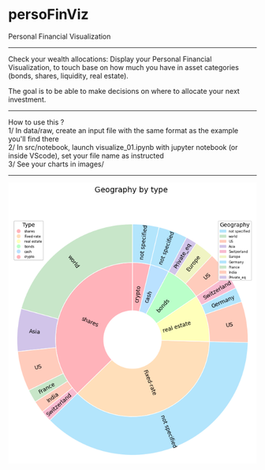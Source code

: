 # persoFinViz
Personal Financial Visualization
***
Check your wealth allocations: 
Display your Personal Financial Visualization, to touch base on how much you have in asset categories (bonds, shares, liquidity, real estate).

The goal is to be able to make decisions on where to allocate your next investment.
***
How to use this ?  
1/ In data/raw, create an input file with the same format as the example you'll find there  
2/ In src/notebook, launch visualize_01.ipynb with jupyter notebook (or inside VScode), set your file name as instructed  
3/ See your charts in images/  
***
![Alt Text](docs/example.png)